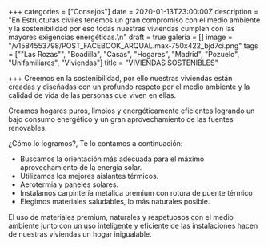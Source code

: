 +++
categories = ["Consejos"]
date = 2020-01-13T23:00:00Z
description = "En Estructuras civiles tenemos un gran compromiso con el medio ambiente y la sostenibilidad por eso todas nuestras viviendas cumplen con las mayores exigencias energéticas.\n"
draft = true
galeria = []
image = "/v1584553798/POST_FACEBOOK_ARQUAL.max-750x422_bjd7ci.png"
tags = ["\"Las Rozas\"", "Boadilla", "Casas", "Hogares", "Madrid", "Pozuelo", "Unifamiliares", "Viviendas"]
title = "VIVIENDAS SOSTENIBLES"

+++
Creemos en la sostenibilidad, por ello nuestras viviendas están creadas y diseñadas con un profundo respeto por el medio ambiente y la calidad de vida de las personas que viven en ellas.

Creamos hogares puros, limpios y energéticamente eficientes logrando un bajo consumo energético y un gran aprovechamiento de las fuentes renovables.

¿Cómo lo logramos?, Te lo contamos a continuación:

* Buscamos la orientación más adecuada para el máximo aprovechamiento de la energía solar.
* Utilizamos los mejores aislantes térmicos.
* Aerotermia y paneles solares.
* Instalamos carpintería metálica premium con rotura de puente térmico
* Elegimos materiales saludables, lo más naturales posible.

El uso de materiales premium, naturales y respetuosos con el medio ambiente junto con un uso inteligente y eficiente de las instalaciones hacen de nuestras viviendas un hogar inigualable.